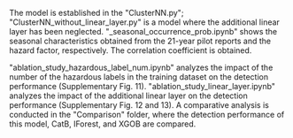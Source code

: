 The model is established in the "ClusterNN.py";
"ClusterNN_without_linear_layer.py" is a model where the additional linear layer has been neglected.
"_seasonal_occurrence_prob.ipynb" shows the seasonal characteristics obtained from the 21-year pilot reports and the hazard factor, respectively. The correlation coefficient is obtained.

"ablation_study_hazardous_label_num.ipynb" analyzes the impact of the number of the hazardous labels in the training dataset on the detection performance (Supplementary Fig. 11).
"ablation_study_linear_layer.ipynb" analyzes the impact of the additional linear layer on the detection performance (Supplementary Fig. 12 and 13).
A comparative analysis is conducted in the "Comparison" folder, where the detection performance of this model, CatB, IForest, and XGOB are compared.

